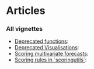 # Articles

### All vignettes

- [Deprecated
  functions](https://epiforecasts.io/scoringutils/dev/articles/Deprecated-functions.md):
- [Deprecated
  Visualisations](https://epiforecasts.io/scoringutils/dev/articles/Deprecated-visualisations.md):
- [Scoring multivariate
  forecasts](https://epiforecasts.io/scoringutils/dev/articles/scoring-multivariate-forecasts.md):
- [Scoring rules in
  \`scoringutils\`](https://epiforecasts.io/scoringutils/dev/articles/scoring-rules.md):
